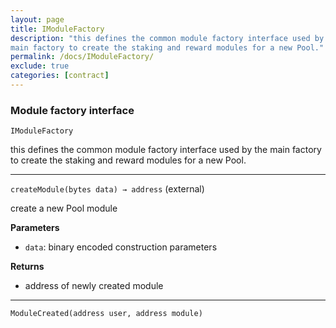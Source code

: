 ```yaml
---
layout: page
title: IModuleFactory
description: "this defines the common module factory interface used by the
main factory to create the staking and reward modules for a new Pool."
permalink: /docs/IModuleFactory/
exclude: true
categories: [contract]
---
```


### Module factory interface



`IModuleFactory`

this defines the common module factory interface used by the
main factory to create the staking and reward modules for a new Pool.





****

`createModule(bytes data) → address` (external)

create a new Pool module




**Parameters**  
- `data`: binary encoded construction parameters


**Returns**
- address of newly created module



****

`ModuleCreated(address user, address module)`





